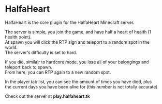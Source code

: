 # HalfaHeart

HalfaHeart is the core plugin for the HalfaHeart Minecraft server.

The server is simple, you join the game, and have half a heart of health (1 health point).   
At spawn you will click the RTP sign and teleport to a random spot in the world.   
The server's difficulty is set to hard.

If you die, similair to hardcore mode, you lose all of your belongings and teleport back to spawn.   
From here, you can RTP again to a new random spot.

In the player tab list, you can see the amount of times you have died, plus the current days you have been alive for (this number is not totally accurate)

Check out the server at **play.halfaheart.tk**
